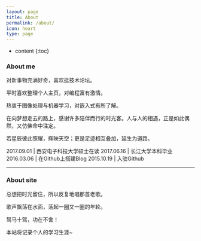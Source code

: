 ```yaml
---
layout: page
title: About
permalink: /about/
icon: heart
type: page
---
```


* content
{:toc}


### About me

对新事物充满好奇，喜欢逛技术论坛。

平时喜欢整理个人主页，对编程富有激情。

热衷于图像处理与机器学习，对嵌入式有所了解。

在向梦想走去的路上，感谢许多陪伴而行的时光客。人与人的相遇，正是如此偶然，又仿佛命中注定。

若星辰彼此照耀，辉映天空；更是足迹相互叠加，延生为道路。

2017.09.01 | 西安电子科技大学硕士在读
2017.06.16 | 长江大学本科毕业
2016.03.06 | 在Github上搭建Blog
2015.10.19 | 入驻Github

---

### About site

总想把时光留住，所以反复地唱那首老歌。

歌声飘荡在水面，荡起一圈又一圈的年轮。

驽马十驾，功在不舍！

本站将记录个人的学习生涯~


